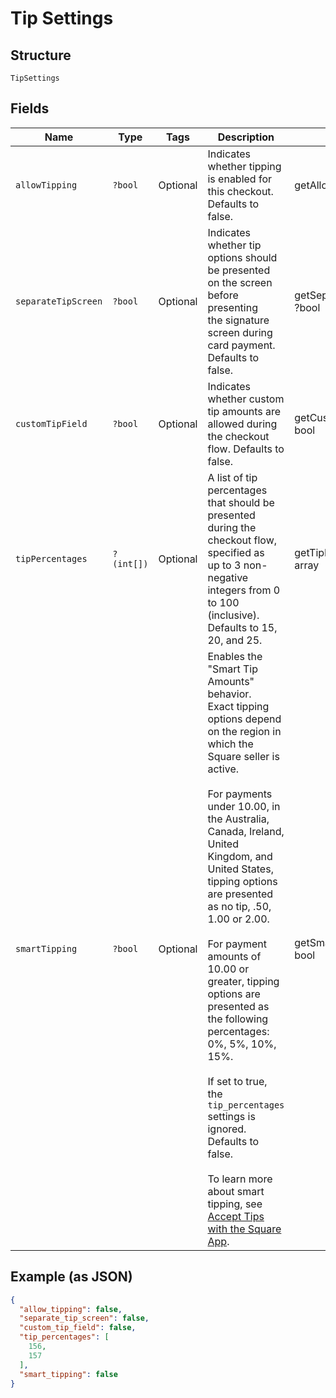 
# Tip Settings

## Structure

`TipSettings`

## Fields

| Name | Type | Tags | Description | Getter | Setter |
|  --- | --- | --- | --- | --- | --- |
| `allowTipping` | `?bool` | Optional | Indicates whether tipping is enabled for this checkout. Defaults to false. | getAllowTipping(): ?bool | setAllowTipping(?bool allowTipping): void |
| `separateTipScreen` | `?bool` | Optional | Indicates whether tip options should be presented on the screen before presenting<br>the signature screen during card payment. Defaults to false. | getSeparateTipScreen(): ?bool | setSeparateTipScreen(?bool separateTipScreen): void |
| `customTipField` | `?bool` | Optional | Indicates whether custom tip amounts are allowed during the checkout flow. Defaults to false. | getCustomTipField(): ?bool | setCustomTipField(?bool customTipField): void |
| `tipPercentages` | `?(int[])` | Optional | A list of tip percentages that should be presented during the checkout flow, specified as<br>up to 3 non-negative integers from 0 to 100 (inclusive). Defaults to 15, 20, and 25. | getTipPercentages(): ?array | setTipPercentages(?array tipPercentages): void |
| `smartTipping` | `?bool` | Optional | Enables the "Smart Tip Amounts" behavior.<br>Exact tipping options depend on the region in which the Square seller is active.<br><br>For payments under 10.00, in the Australia, Canada, Ireland, United Kingdom, and United States, tipping options are presented as no tip, .50, 1.00 or 2.00.<br><br>For payment amounts of 10.00 or greater, tipping options are presented as the following percentages: 0%, 5%, 10%, 15%.<br><br>If set to true, the `tip_percentages` settings is ignored.<br>Defaults to false.<br><br>To learn more about smart tipping, see [Accept Tips with the Square App](https://squareup.com/help/us/en/article/5069-accept-tips-with-the-square-app). | getSmartTipping(): ?bool | setSmartTipping(?bool smartTipping): void |

## Example (as JSON)

```json
{
  "allow_tipping": false,
  "separate_tip_screen": false,
  "custom_tip_field": false,
  "tip_percentages": [
    156,
    157
  ],
  "smart_tipping": false
}
```


